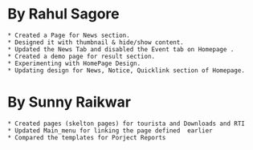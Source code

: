 By Rahul Sagore
===============

	* Created a Page for News section.
	* Designed it with thumbnail & hide/show content.
	* Updated the News Tab and disabled the Event tab on Homepage .
	* Created a demo page for result section.
	* Experimenting with HomePage Design.
	* Updating design for News, Notice, Quicklink section of Homepage.

By Sunny Raikwar
================
	* Created pages (skelton pages) for tourista and Downloads and RTI
	* Updated Main_menu for linking the page defined  earlier 
	* Compared the templates for Porject Reports
